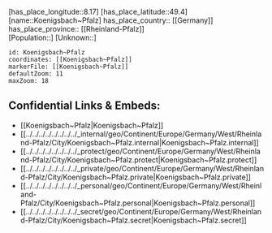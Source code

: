 ﻿---
location: [49.4,8.17] 
mapzoom: [7,12] 
mapmarker: city 
type: City
tags:
- geo/City


SpocWebEntityId: 31744
isDeleted: false
confidential: public

---
[has_place_longitude::8.17] 
[has_place_latitude::49.4] 
[name::Koenigsbach~Pfalz] 
has_place_country:: [[Germany]]  
has_place_province:: [[Rheinland-Pfalz]]  
[Population::] 
[Unknown::] 


```leaflet
id: Koenigsbach~Pfalz
coordinates: [[Koenigsbach~Pfalz]] 
markerFile: [[Koenigsbach~Pfalz]] 
defaultZoom: 11 
maxZoom: 18
```


## Confidential Links & Embeds: 
- [[Koenigsbach~Pfalz|Koenigsbach~Pfalz]]  
- [[../../../../../../../../_internal/geo/Continent/Europe/Germany/West/Rheinland-Pfalz/City/Koenigsbach~Pfalz.internal|Koenigsbach~Pfalz.internal]] 
- [[../../../../../../../../_protect/geo/Continent/Europe/Germany/West/Rheinland-Pfalz/City/Koenigsbach~Pfalz.protect|Koenigsbach~Pfalz.protect]] 
- [[../../../../../../../../_private/geo/Continent/Europe/Germany/West/Rheinland-Pfalz/City/Koenigsbach~Pfalz.private|Koenigsbach~Pfalz.private]] 
- [[../../../../../../../../_personal/geo/Continent/Europe/Germany/West/Rheinland-Pfalz/City/Koenigsbach~Pfalz.personal|Koenigsbach~Pfalz.personal]] 
- [[../../../../../../../../_secret/geo/Continent/Europe/Germany/West/Rheinland-Pfalz/City/Koenigsbach~Pfalz.secret|Koenigsbach~Pfalz.secret]] 
